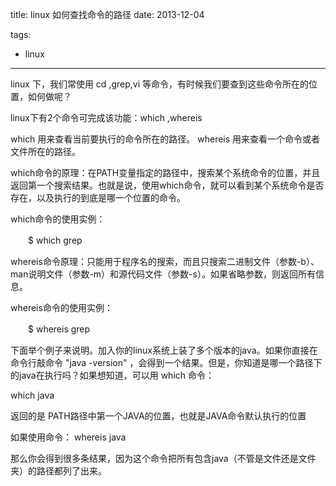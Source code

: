 title: linux 如何查找命令的路径
date: 2013-12-04

tags:
 - linux
---
linux 下，我们常使用 cd ,grep,vi 等命令，有时候我们要查到这些命令所在的位置，如何做呢？

linux下有2个命令可完成该功能：which ,whereis

 which 用来查看当前要执行的命令所在的路径。
whereis 用来查看一个命令或者文件所在的路径。


which命令的原理：在PATH变量指定的路径中，搜索某个系统命令的位置，并且返回第一个搜索结果。也就是说，使用which命令，就可以看到某个系统命令是否存在，以及执行的到底是哪一个位置的命令。

which命令的使用实例：

　　$ which grep

whereis命令原理：只能用于程序名的搜索，而且只搜索二进制文件（参数-b）、man说明文件（参数-m）和源代码文件（参数-s）。如果省略参数，则返回所有信息。

whereis命令的使用实例：

　　$ whereis grep

下面举个例子来说明。加入你的linux系统上装了多个版本的java。如果你直接在命令行敲命令 "java -version" ，会得到一个结果。但是，你知道是哪一个路径下的java在执行吗？如果想知道，可以用 which 命令：

which java

返回的是 PATH路径中第一个JAVA的位置，也就是JAVA命令默认执行的位置

如果使用命令： whereis java

那么你会得到很多条结果，因为这个命令把所有包含java（不管是文件还是文件夹）的路径都列了出来。